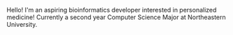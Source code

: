 Hello! I'm an aspiring bioinformatics developer interested in personalized medicine! Currently a second year Computer Science Major at Northeastern University.
